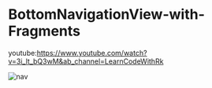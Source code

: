 # BottomNavigationView-with-Fragments

youtube:https://www.youtube.com/watch?v=3i_lt_bQ3wM&ab_channel=LearnCodeWithRk

![nav](https://user-images.githubusercontent.com/71060268/143567372-7e4ba19f-06b8-422c-95b3-081a43a0cff2.png)

